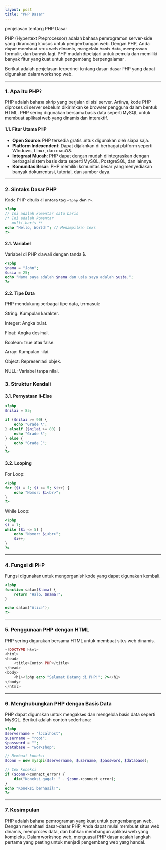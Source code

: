 ```yaml
---
layout: post
title: "PHP Dasar"
---
```


penjelasan tentang PHP Dasar

PHP (Hypertext Preprocessor) adalah bahasa pemrograman server-side yang dirancang khusus untuk pengembangan web. Dengan PHP, Anda dapat membuat situs web dinamis, mengelola basis data, memproses formulir, dan banyak lagi. PHP mudah dipelajari untuk pemula dan memiliki banyak fitur yang kuat untuk pengembang berpengalaman.

Berikut adalah penjelasan terperinci tentang dasar-dasar PHP yang dapat digunakan dalam workshop web.

---

### **1. Apa itu PHP?**

PHP adalah bahasa skrip yang berjalan di sisi server. Artinya, kode PHP diproses di server sebelum dikirimkan ke browser pengguna dalam bentuk HTML. PHP sering digunakan bersama basis data seperti MySQL untuk membuat aplikasi web yang dinamis dan interaktif.

#### **1.1. Fitur Utama PHP**
- **Open Source**: PHP tersedia gratis untuk digunakan oleh siapa saja.
- **Platform Independent**: Dapat dijalankan di berbagai platform seperti Windows, Linux, dan macOS.
- **Integrasi Mudah**: PHP dapat dengan mudah diintegrasikan dengan berbagai sistem basis data seperti MySQL, PostgreSQL, dan lainnya.
- **Komunitas Besar**: PHP memiliki komunitas besar yang menyediakan banyak dokumentasi, tutorial, dan sumber daya.

---

### **2. Sintaks Dasar PHP**

Kode PHP ditulis di antara tag `<?php` dan `?>`.

```php
<?php
// Ini adalah komentar satu baris
/* Ini adalah komentar
   multi-baris */
echo "Hello, World!"; // Menampilkan teks
?>
```

#### **2.1. Variabel**
Variabel di PHP diawali dengan tanda $.

```php
<?php
$nama = "John";
$usia = 25;
echo "Nama saya adalah $nama dan usia saya adalah $usia.";
?>
```

#### **2.2. Tipe Data**
PHP mendukung berbagai tipe data, termasuk:

String: Kumpulan karakter.

Integer: Angka bulat.

Float: Angka desimal.

Boolean: true atau false.

Array: Kumpulan nilai.

Object: Representasi objek.

NULL: Variabel tanpa nilai.

### **3. Struktur Kendali**
#### **3.1. Pernyataan If-Else**

```php
<?php
$nilai = 85;

if ($nilai >= 90) {
    echo "Grade A";
} elseif ($nilai >= 80) {
    echo "Grade B";
} else {
    echo "Grade C";
}
?>
```

#### **3.2. Looping**
For Loop:

```php
<?php
for ($i = 1; $i <= 5; $i++) {
    echo "Nomor: $i<br>";
}
?>
```

While Loop:

```php
<?php
$i = 1;
while ($i <= 5) {
    echo "Nomor: $i<br>";
    $i++;
}
?>
```

---


### **4. Fungsi di PHP**
Fungsi digunakan untuk mengorganisir kode yang dapat digunakan kembali.

```php
<?php
function salam($nama) {
    return "Halo, $nama!";
}

echo salam("Alice");
?>
```

---



### **5. Penggunaan PHP dengan HTML**
PHP sering digunakan bersama HTML untuk membuat situs web dinamis.

```php
<!DOCTYPE html>
<html>
<head>
    <title>Contoh PHP</title>
</head>
<body>
    <h1><?php echo "Selamat Datang di PHP!"; ?></h1>
</body>
</html>
```

---

### **6. Menghubungkan PHP dengan Basis Data**
PHP dapat digunakan untuk mengakses dan mengelola basis data seperti MySQL. Berikut adalah contoh sederhana:

```php
<?php
$servername = "localhost";
$username = "root";
$password = "";
$database = "workshop";

// Membuat koneksi
$conn = new mysqli($servername, $username, $password, $database);

// Cek koneksi
if ($conn->connect_error) {
    die("Koneksi gagal: " . $conn->connect_error);
}
echo "Koneksi berhasil!";
?>
```

---


### **7. Kesimpulan**
PHP adalah bahasa pemrograman yang kuat untuk pengembangan web. Dengan memahami dasar-dasar PHP, Anda dapat mulai membuat situs web dinamis, memproses data, dan bahkan membangun aplikasi web yang kompleks. Dalam workshop web, menguasai PHP dasar adalah langkah pertama yang penting untuk menjadi pengembang web yang handal.
